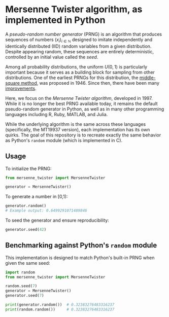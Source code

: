 # Mersenne Twister algorithm, as implemented in Python

A *pseudo-random number generator* (PRNG) is an algorithm that produces sequences of numbers $(x_i)_{i\in \mathbb{N}}$ designed 
to imitate independently and identically distributed (IID) random variables from a given distribution. Despite appearing
random, these sequences are entirely deterministic, controlled by an initial value called the *seed*.

Among all probability distributions, the uniform $U(0,1)$ is particularly important because it serves as a
building block for sampling from other distributions. One of the earliest PRNGs for this distribution, the 
[middle-square method](https://en.wikipedia.org/wiki/Middle-square_method), was 
proposed in 1946. Since then, there have been many [improvements](https://en.wikipedia.org/wiki/List_of_random_number_generators#Pseudorandom_number_generators_(PRNGs)).


Here, we focus on the *Mersenne Twister algorithm*, developed in 1997. While it is no longer the best PRNG
available today, it remains the default pseudo-random generator in Python, as well as in many other programming
languages including R, Ruby, MATLAB, and Julia.

While the underlying algorithm is the same across these languages (specifically, the MT19937 version), each 
implementation has its own quirks. The goal of this repository is to recreate exactly the same behavior as Python's `random` 
module (which is implemented in C).

## Usage
To initialize the PRNG:
```python
from mersenne_twister import MersenneTwister

generator = MersenneTwister()
```

To generate a number in [0,1):
```python
generator.random()
# Example output: 0.6499291071489846
```

To seed the generator and ensure reproducibility:
```python
generator.seed(42)
```

## Benchmarking against Python's `random` module

This implementation is designed to match Python's built-in PRNG when given the same seed:

```python
import random
from mersenne_twister import MersenneTwister

random.seed(7)
generator = MersenneTwister()
generator.seed(7)

print(generator.random())  # 0.32383276483316237
print(random.random())     # 0.32383276483316237
```
